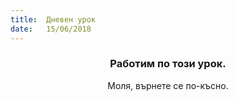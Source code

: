 ```yaml
---
title:  Дневен урок
date:   15/06/2018
---
```


### <center>Работим по този урок.</center>
<center>Моля, върнете се по-късно.</center>